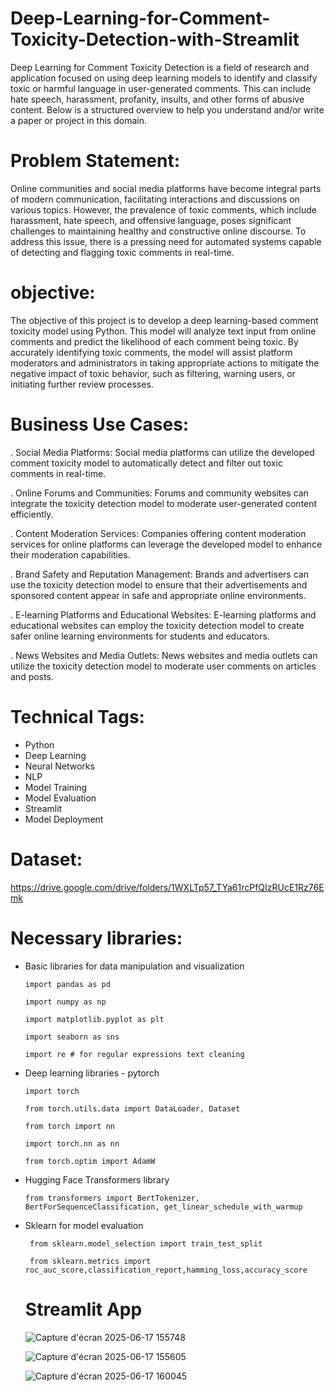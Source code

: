 # Deep-Learning-for-Comment-Toxicity-Detection-with-Streamlit

Deep Learning for Comment Toxicity Detection is a field of research and application focused on using deep learning models to identify and classify toxic or harmful language in user-generated comments. 
This can include hate speech, harassment, profanity, insults, and other forms of abusive content. Below is a structured overview to help you understand and/or write a paper or project in this domain.

# Problem Statement:

Online communities and social media platforms have become integral parts of modern communication, facilitating interactions and discussions on various topics. However, the prevalence of toxic comments, which include harassment, hate speech, and offensive language, poses significant challenges to maintaining healthy and constructive online discourse. To address this issue, there is a pressing need for automated systems capable of detecting and flagging toxic comments in real-time.

# objective:

The objective of this project is to develop a deep learning-based comment toxicity model using Python. This model will analyze text input from online comments and predict the likelihood of each comment being toxic. By accurately identifying toxic comments, the model will assist platform moderators and administrators in taking appropriate actions to mitigate the negative impact of toxic behavior, such as filtering, warning users, or initiating further review processes.

# Business Use Cases:

. Social Media Platforms: Social media platforms can utilize the developed comment toxicity model to automatically detect and filter out toxic comments in real-time.​

. Online Forums and Communities: Forums and community websites can integrate the toxicity detection model to moderate user-generated content efficiently.​

. Content Moderation Services: Companies offering content moderation services for online platforms can leverage the developed model to enhance their moderation capabilities.​

. Brand Safety and Reputation Management: Brands and advertisers can use the toxicity detection model to ensure that their advertisements and sponsored content appear in safe and appropriate online environments.​

. E-learning Platforms and Educational Websites: E-learning platforms and educational websites can employ the toxicity detection model to create safer online learning environments for students and educators.​

. News Websites and Media Outlets: News websites and media outlets can utilize the toxicity detection model to moderate user comments on articles and posts.​

# Technical Tags:

 *  Python
 *  Deep Learning
 *  Neural Networks
 *  NLP
 *  Model Training
 *  Model Evaluation
 *  Streamlit
 *  Model Deployment

# Dataset:

https://drive.google.com/drive/folders/1WXLTp57_TYa61rcPfQIzRUcE1Rz76Emk

# Necessary libraries:

* Basic libraries for data manipulation and visualization
  
      import pandas as pd

      import numpy as np

      import matplotlib.pyplot as plt

      import seaborn as sns

      import re # for regular expressions text cleaning

* Deep learning libraries - pytorch

      import torch

      from torch.utils.data import DataLoader, Dataset

      from torch import nn

      import torch.nn as nn

      from torch.optim import AdamW

* Hugging Face Transformers library

      from transformers import BertTokenizer, BertForSequenceClassification, get_linear_schedule_with_warmup

 * Sklearn for model evaluation
   
        from sklearn.model_selection import train_test_split

        from sklearn.metrics import roc_auc_score,classification_report,hamming_loss,accuracy_score

   # Streamlit App

   ![Capture d'écran 2025-06-17 155748](https://github.com/user-attachments/assets/56661e11-d8ee-4c6c-a918-267ec951be91)





   ![Capture d'écran 2025-06-17 155605](https://github.com/user-attachments/assets/69292cd9-6e67-426a-86bd-32f16fe4ef7f)





   ![Capture d'écran 2025-06-17 160045](https://github.com/user-attachments/assets/c469cfcb-42b0-46c1-b1a9-b0fc8fa18ff9)






